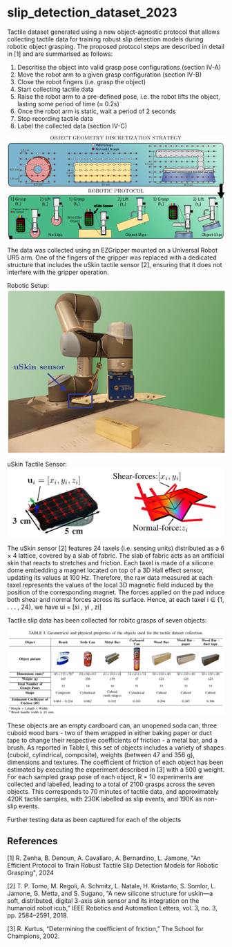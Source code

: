 # slip_detection_dataset_2023

Tactile dataset generated using a new object-agnostic protocol that allows collecting tactile data for training robust slip detection models during robotic object grasping. The proposed protocol steps are described in detail in [1] and are summarised as follows:

1) Descritise the object into valid grasp pose configurations (section IV-A) 
2) Move the robot arm to a given grasp configuration (section IV-B) 
3) Close the robot fingers (i.e. grasp the object)
4) Start collecting tactile data
5) Raise the robot arm to a pre-defined pose, i.e. the robot
lifts the object, lasting some period of time (≈ 0.2s)
6) Once the robot arm is static, wait a period of 2 seconds
7) Stop recording tactile data
8) Label the collected data (section IV-C)

![alt text][protocol]


The data was collected using an EZGripper mounted on a Universal Robot UR5 arm. One of the fingers of the gripper was replaced with a dedicated structure that includes the uSkin tactile sensor [2], ensuring that it does not interfere with the gripper operation.

Robotic Setup:
![alt text][robotic_setup]

uSkin Tactile Sensor:
![alt text][uskin]

The uSkin sensor [2] features 24 taxels (i.e. sensing units) distributed as a 6 × 4 lattice, covered by a slab of fabric. The slab of fabric acts as an artificial skin that reacts to stretches and friction. Each taxel is made of a silicone dome embedding a magnet located on top of a 3D Hall effect sensor, updating its values at 100 Hz. Therefore, the raw data measured at each taxel represents the values of the local 3D magnetic field induced by the position of the corresponding magnet. The forces applied on the pad induce both shear and normal forces across its surface. Hence, at each taxel i ∈ {1, . . . , 24}, we have ui = [xi , yi , zi]


Tactlie slip data has been collected for robitc grasps of seven objects:

![alt text][objects_table]

These objects are an empty cardboard can, an unopened soda can, three cuboid wood bars - two of them wrapped in either baking paper or duct tape to change their respective coefficients of friction - a metal bar, and a brush. As reported in Table I, this set of objects includes a variety of shapes (cuboid, cylindrical, composite), weights (between 47 and 356 g), dimensions and textures. The coefficient of friction of each object has been estimated by executing the experiment described in [3] with a 500 g weight. For each sampled grasp pose of each object, R = 10 experiments are collected and labelled, leading to a total of 2100 grasps across the seven objects. This corresponds to 70 minutes of tactile data, and approximately 420K tactile samples, with 230K labelled as slip events, and 190K as non-slip events.


Further testing data as been captured for each of the objects




[uskin]: https://github.com/ARQ-CRISP/slip_detection_dataset_2023/blob/main/images/sensor.png "sensor.png"
[objects_table]: https://github.com/ARQ-CRISP/slip_detection_dataset_2023/blob/main/images/objects_table.png "objects_table.png"
[robotic_setup]: https://github.com/ARQ-CRISP/slip_detection_dataset_2023/blob/main/images/robotic_setup.png "robotic_setup.png"
[protocol]: https://github.com/ARQ-CRISP/slip_detection_dataset_2023/blob/main/images/protocol.png "protocol.png"


## References
[1] R. Zenha, B. Denoun, A. Cavallaro, A. Bernardino, L. Jamone, "An Efficient Protocol to Train Robust Tactile Slip Detection Models for Robotic Grasping", 2024

[2] T. P. Tomo, M. Regoli, A. Schmitz, L. Natale, H. Kristanto, S. Somlor, L. Jamone, G. Metta, and S. Sugano, “A new silicone structure for uskin—a soft, distributed, digital 3-axis skin sensor and its integration on the humanoid robot icub,” IEEE Robotics and Automation Letters, vol. 3, no. 3, pp. 2584–2591, 2018.

[3] R. Kurtus, “Determining the coefficient of friction,” The School for Champions, 2002.
